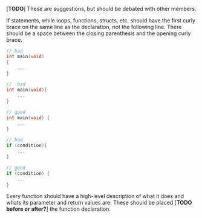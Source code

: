 [**TODO**] These are suggestions, but should be debated with other members.

If statements, while loops, functions, structs, etc. should have the first curly brace on the same line as the declaration, not the following line. There should be a space between the closing parenthesis and the opening curly brace.

```C
// bad
int main(void)
{
    ...
}

//  bad
int main(void){
    ...
}

// good
int main(void) {
    ...
}
```

```C
// bad
if (condition){
    ...
}

// good
if (condition) {
    ...
}
```



Every function should have a high-level description of what it does and whats its parameter and return values are. These should be placed [**TODO before or after?**] the function declaration.
```C
```




```C
```
```C
```
```C
```
```C
```
```C
```
```C
```
```C
```
